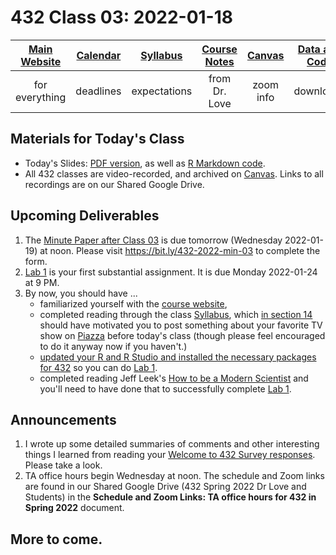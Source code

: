 # 432 Class 03: 2022-01-18

[Main Website](https://thomaselove.github.io/432/) | [Calendar](https://thomaselove.github.io/432/calendar.html) | [Syllabus](https://thomaselove.github.io/432-2022-syllabus/) | [Course Notes](https://thomaselove.github.io/432-notes/) | [Canvas](https://canvas.case.edu) | [Data and Code](https://github.com/THOMASELOVE/432-data) | [Sources](https://github.com/THOMASELOVE/432-2022/tree/main/references) | [Contact Us](https://thomaselove.github.io/432/contact.html)
:-----------: | :--------------: | :----------: | :---------: | :-------------: | :-----------: | :------------: | :-------------:
for everything | deadlines | expectations | from Dr. Love | zoom info | downloads | read/watch | need help?

## Materials for Today's Class

- Today's Slides: [PDF version](https://github.com/THOMASELOVE/432-2022/blob/main/classes/class03/432_2022_slides03.pdf), as well as [R Markdown code](https://github.com/THOMASELOVE/432-2022/blob/main/classes/class03/432_2023_slides02.Rmd).
- All 432 classes are video-recorded, and archived on [Canvas](https://canvas.case.edu). Links to all recordings are on our Shared Google Drive.

## Upcoming Deliverables

1. The [Minute Paper after Class 03](https://github.com/THOMASELOVE/432-2022/tree/main/minute) is due tomorrow (Wednesday 2022-01-19) at noon. Please visit https://bit.ly/432-2022-min-03 to complete the form.
2. [Lab 1](https://github.com/THOMASELOVE/432-2022/blob/main/labs/lab01/lab01_instructions.md) is your first substantial assignment. It is due Monday 2022-01-24 at 9 PM.
3. By now, you should have ...
    - familiarized yourself with the [course website](https://thomaselove.github.io/432/), 
    - completed reading through the class [Syllabus](https://thomaselove.github.io/432-2022-syllabus/), which [in section 14](https://thomaselove.github.io/432-2022-syllabus/one-more-thing.html) should have motivated you to post something about your favorite TV show on [Piazza](https://piazza.com/case/spring2022/pqhs432) before today's class (though please feel encouraged to do it anyway now if you haven't.)
    - [updated your R and R Studio and installed the necessary packages for 432](https://thomaselove.github.io/432/software_install.html) so you can do [Lab 1](https://github.com/THOMASELOVE/432-2022/blob/main/labs/lab01/lab01_instructions.md).
    - completed reading Jeff Leek's [How to be a Modern Scientist](https://leanpub.com/modernscientist) and you'll need to have done that to successfully complete [Lab 1](https://github.com/THOMASELOVE/432-2022/blob/main/labs/lab01/lab01_instructions.md).

## Announcements

1. I wrote up some detailed summaries of comments and other interesting things I learned from reading your [Welcome to 432 Survey responses](https://github.com/THOMASELOVE/432-2022/tree/main/minute/welcome). Please take a look.
2. TA office hours begin Wednesday at noon. The schedule and Zoom links are found in our Shared Google Drive (432 Spring 2022 Dr Love and Students) in the **Schedule and Zoom Links: TA office hours for 432 in Spring 2022** document.

## More to come.

